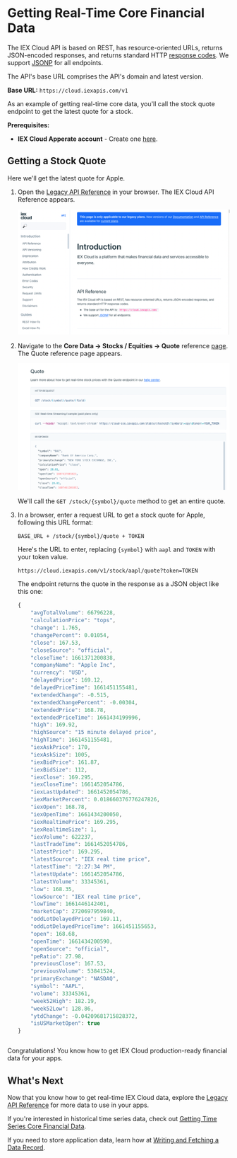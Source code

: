 # Getting Real-Time Core Financial Data

The IEX Cloud API is based on REST, has resource-oriented URLs, returns JSON-encoded responses, and returns standard HTTP [response codes](https://iexcloud.io/docs/api/#error-codes). We support [JSONP](https://en.wikipedia.org/wiki/JSONP) for all endpoints.

The API's base URL comprises the API's domain and latest version.

**Base URL:** `https://cloud.iexapis.com/v1`

As an example of getting real-time core data, you'll call the stock quote endpoint to get the latest quote for a stock.

**Prerequisites:**

- **IEX Cloud Apperate account** - Create one [here](https://iexcloud.io/cloud-login#/register).

## Getting a Stock Quote

Here we'll get the latest quote for Apple.

1. Open the [Legacy API Reference](https://iexcloud.io/docs/api/) in your browser. The IEX Cloud API Reference appears.

    ![](./getting-real-time-core-financial-data/iexcloud-api-reference.png)

1. Navigate to the **Core Data &rarr; Stocks / Equities &rarr; Quote** reference [page](https://iexcloud.io/docs/api/#quote). The Quote reference page appears.

    ![](./getting-real-time-core-financial-data/quote-reference-page.png)

    We'll call the `GET /stock/{symbol}/quote` method to get an entire quote.

1. In a browser, enter a request URL to get a stock quote for Apple, following this URL format:

    ```
    BASE_URL + /stock/{symbol}/quote + TOKEN
    ```

    Here's the URL to enter, replacing `{symbol}` with `aapl` and `TOKEN` with your token value.

    ```
    https://cloud.iexapis.com/v1/stock/aapl/quote?token=TOKEN
    ```

    The endpoint returns the quote in the response as a JSON object like this one:

    ```javascript
    {
        "avgTotalVolume": 66796228,
        "calculationPrice": "tops",
        "change": 1.765,
        "changePercent": 0.01054,
        "close": 167.53,
        "closeSource": "official",
        "closeTime": 1661371200838,
        "companyName": "Apple Inc",
        "currency": "USD",
        "delayedPrice": 169.12,
        "delayedPriceTime": 1661451155481,
        "extendedChange": -0.515,
        "extendedChangePercent": -0.00304,
        "extendedPrice": 168.78,
        "extendedPriceTime": 1661434199996,
        "high": 169.92,
        "highSource": "15 minute delayed price",
        "highTime": 1661451155481,
        "iexAskPrice": 170,
        "iexAskSize": 1005,
        "iexBidPrice": 161.87,
        "iexBidSize": 112,
        "iexClose": 169.295,
        "iexCloseTime": 1661452054786,
        "iexLastUpdated": 1661452054786,
        "iexMarketPercent": 0.018660376776247826,
        "iexOpen": 168.78,
        "iexOpenTime": 1661434200050,
        "iexRealtimePrice": 169.295,
        "iexRealtimeSize": 1,
        "iexVolume": 622237,
        "lastTradeTime": 1661452054786,
        "latestPrice": 169.295,
        "latestSource": "IEX real time price",
        "latestTime": "2:27:34 PM",
        "latestUpdate": 1661452054786,
        "latestVolume": 33345361,
        "low": 168.35,
        "lowSource": "IEX real time price",
        "lowTime": 1661446142401,
        "marketCap": 2720697959840,
        "oddLotDelayedPrice": 169.11,
        "oddLotDelayedPriceTime": 1661451155653,
        "open": 168.68,
        "openTime": 1661434200590,
        "openSource": "official",
        "peRatio": 27.98,
        "previousClose": 167.53,
        "previousVolume": 53841524,
        "primaryExchange": "NASDAQ",
        "symbol": "AAPL",
        "volume": 33345361,
        "week52High": 182.19,
        "week52Low": 128.86,
        "ytdChange": -0.04209681715828372,
        "isUSMarketOpen": true
    }
    ```

    ```{note} The [Quote](https://iexcloud.io/docs/api/#quote) reference page describes the response attributes.
    ```

Congratulations! You know how to get IEX Cloud production-ready financial data for your apps.

## What's Next

Now that you know how to get real-time IEX Cloud data, explore the [Legacy API Reference](https://iexcloud.io/docs/api/) for more data to use in your apps.

If you're interested in historical time series data, check out [Getting Time Series Core Financial Data](getting-time-series-core-financial-data.md).

If you need to store application data, learn how at [Writing and Fetching a Data Record](../getting-started/writing-and-fetching-a-record.md).
